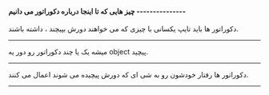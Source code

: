 #### چیز هایی که تا اینجا درباره دکوراتور می دانیم ---------------

دکوراتور ها باید تایپ یکسانی با چیزی که می خواهند دورش بپیچند ، داشته باشند.

---

میشه یک یا چند دکوراتور رو دور یه object پیچید.

---

دکوراتور ها رفتار خودشون رو به شی ای که دورش پیچیده می شوند اعمال می کنند.

---

